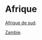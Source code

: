 # Afrique

[Afrique de sud](https://github.com/Youssef-NAIM/labyrinthe/blob/main/afrique%20de%20sud.md).

[Zambie](https://github.com/Youssef-NAIM/labyrinthe/blob/main/Zambie.md).
